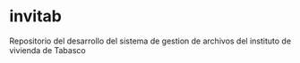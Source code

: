 # invitab
Repositorio del desarrollo del sistema de gestion de archivos del instituto de vivienda de Tabasco
